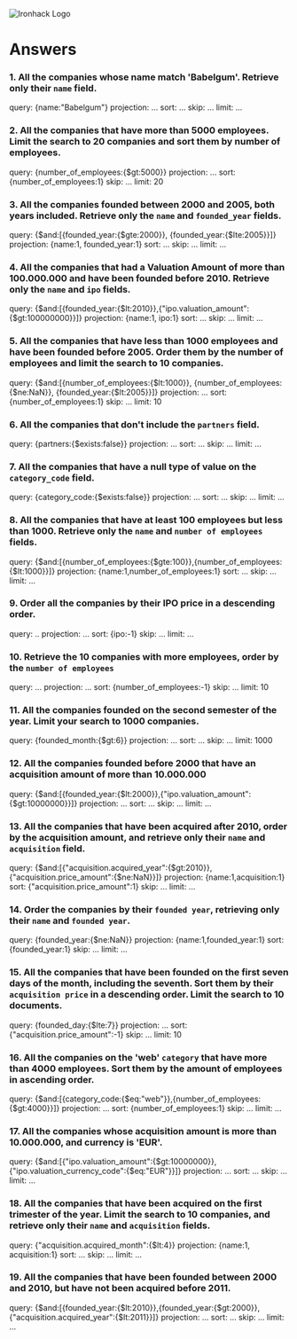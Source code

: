 ![Ironhack Logo](https://i.imgur.com/1QgrNNw.png)

# Answers

### 1. All the companies whose name match 'Babelgum'. Retrieve only their `name` field.

query: {name:"Babelgum"}
projection: ...
sort: ...
skip: ...
limit: ...


### 2. All the companies that have more than 5000 employees. Limit the search to 20 companies and sort them by **number of employees**.

query: {number_of_employees:{$gt:5000}}
projection: ...
sort: {number_of_employees:1}
skip: ...
limit: 20


### 3. All the companies founded between 2000 and 2005, both years included. Retrieve only the `name` and `founded_year` fields.
query: {$and:[{founded_year:{$gte:2000}}, {founded_year:{$lte:2005}}]}
projection: {name:1, founded_year:1}
sort: ...
skip: ...
limit: ...


### 4. All the companies that had a Valuation Amount of more than 100.000.000 and have been founded before 2010. Retrieve only the `name` and `ipo` fields.
query: {$and:[{founded_year:{$lt:2010}},{"ipo.valuation_amount":{$gt:100000000}}]}
projection: {name:1, ipo:1}
sort: ...
skip: ...
limit: ...


### 5. All the companies that have less than 1000 employees and have been founded before 2005. Order them by the number of employees and limit the search to 10 companies.
query: {$and:[{number_of_employees:{$lt:1000}}, {number_of_employees:{$ne:NaN}}, {founded_year:{$lt:2005}}]}
projection: ...
sort: {number_of_employees:1}
skip: ...
limit: 10


### 6. All the companies that don't include the `partners` field.
query: {partners:{$exists:false}}
projection: ...
sort: ...
skip: ...
limit: ...


### 7. All the companies that have a null type of value on the `category_code` field.
query: {category_code:{$exists:false}}
projection: ...
sort: ...
skip: ...
limit: ...


### 8. All the companies that have at least 100 employees but less than 1000. Retrieve only the `name` and `number of employees` fields.
query: {$and:[{number_of_employees:{$gte:100}},{number_of_employees:{$lt:1000}}]}
projection: {name:1,number_of_employees:1}
sort: ...
skip: ...
limit: ...


### 9. Order all the companies by their IPO price in a descending order.
query: ..
projection: ...
sort: {ipo:-1}
skip: ...
limit: ...


### 10. Retrieve the 10 companies with more employees, order by the `number of employees`
query: ...
projection: ...
sort: {number_of_employees:-1}
skip: ...
limit: 10


### 11. All the companies founded on the second semester of the year. Limit your search to 1000 companies.
query: {founded_month:{$gt:6}}
projection: ...
sort: ...
skip: ...
limit: 1000


### 12. All the companies founded before 2000 that have an acquisition amount of more than 10.000.000
query: {$and:[{founded_year:{$lt:2000}},{"ipo.valuation_amount":{$gt:10000000}}]}
projection: ...
sort: ...
skip: ...
limit: ...


### 13. All the companies that have been acquired after 2010, order by the acquisition amount, and retrieve only their `name` and `acquisition` field.
query: {$and:[{"acquisition.acquired_year":{$gt:2010}},{"acquisition.price_amount":{$ne:NaN}}]}
projection: {name:1,acquisition:1}
sort: {"acquisition.price_amount":1}
skip: ...
limit: ...


### 14. Order the companies by their `founded year`, retrieving only their `name` and `founded year`.
query: {founded_year:{$ne:NaN}}
projection: {name:1,founded_year:1}
sort: {founded_year:1}
skip: ...
limit: ...


### 15. All the companies that have been founded on the first seven days of the month, including the seventh. Sort them by their `acquisition price` in a descending order. Limit the search to 10 documents.
query: {founded_day:{$lte:7}}
projection: ...
sort: {"acquisition.price_amount":-1}
skip: ...
limit: 10


### 16. All the companies on the 'web' `category` that have more than 4000 employees. Sort them by the amount of employees in ascending order.
query: {$and:[{category_code:{$eq:"web"}},{number_of_employees:{$gt:4000}}]}
projection: ...
sort: {number_of_employees:1}
skip: ...
limit: ...


### 17. All the companies whose acquisition amount is more than 10.000.000, and currency is 'EUR'.
query: {$and:[{"ipo.valuation_amount":{$gt:10000000}},{"ipo.valuation_currency_code":{$eq:"EUR"}}]}
projection: ...
sort: ...
skip: ...
limit: ...


### 18. All the companies that have been acquired on the first trimester of the year. Limit the search to 10 companies, and retrieve only their `name` and `acquisition` fields.
query: {"acquisition.acquired_month":{$lt:4}}
projection: {name:1, acquisition:1}
sort: ...
skip: ...
limit: ...


### 19. All the companies that have been founded between 2000 and 2010, but have not been acquired before 2011.
query: {$and:[{founded_year:{$lt:2010}},{founded_year:{$gt:2000}},{"acquisition.acquired_year":{$lt:2011}}]}
projection: ...
sort: ...
skip: ...
limit: ...

